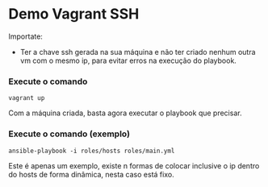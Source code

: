 # Demo Vagrant SSH 

Importate:
- Ter a chave ssh gerada na sua máquina e não ter criado nenhum outra vm com o mesmo ip, para evitar erros na execução do playbook.


### Execute o comando

```
vagrant up
```

Com a máquina criada, basta agora executar o playbook que precisar.  

### Execute o comando (exemplo)

```
ansible-playbook -i roles/hosts roles/main.yml
```

Este é apenas um exemplo, existe n formas de colocar inclusive o ip dentro do hosts de forma dinâmica, nesta caso está fixo.